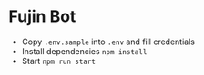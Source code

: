 # Fujin Bot

- Copy `.env.sample` into `.env` and fill credentials
- Install dependencies `npm install`
- Start `npm run start`
